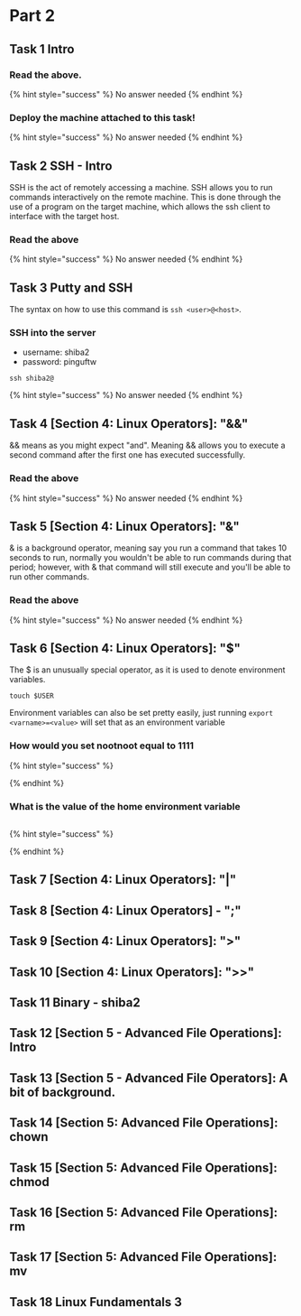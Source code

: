 # Part 2

## Task 1 Intro

### Read the above.

{% hint style="success" %}
No answer needed
{% endhint %}

### Deploy the machine attached to this task!

{% hint style="success" %}
No answer needed
{% endhint %}

## Task 2 SSH - Intro

SSH is the act of remotely accessing a machine. SSH allows you to run commands interactively on the remote machine. This is done through the use of a program on the target machine, which allows the ssh client to interface with the target host.

### Read the above

{% hint style="success" %}
No answer needed
{% endhint %}

## Task 3 Putty and SSH

The syntax on how to use this command is `ssh <user>@<host>`.

### SSH into the server

* username: shiba2
* password: pinguftw

```text
ssh shiba2@
```

{% hint style="success" %}
No answer needed
{% endhint %}

## Task 4 \[Section 4: Linux Operators\]: "&&"

&& means as you might expect "and". Meaning && allows you to execute a second command after the first one has executed successfully.

### Read the above

{% hint style="success" %}
No answer needed
{% endhint %}

## Task 5 \[Section 4: Linux Operators\]: "&"

& is a background operator, meaning say you run a command that takes 10 seconds to run, normally you wouldn't be able to run commands during that period; however, with & that command will still execute and you'll be able to run other commands.

### Read the above

{% hint style="success" %}
No answer needed
{% endhint %}

## Task 6 \[Section 4: Linux Operators\]: "$"

The $ is an unusually special operator, as it is used to denote environment variables.

`touch $USER`

Environment variables can also be set pretty easily, just running `export <varname>=<value>` will set that as an environment variable

### How would you set nootnoot equal to 1111 

{% hint style="success" %}

{% endhint %}

### What is the value of the home environment variable

```text

```

{% hint style="success" %}

{% endhint %}

## Task 7 \[Section 4: Linux Operators\]: "\|"

## Task 8 \[Section 4: Linux Operators\] - ";"

## Task 9 \[Section 4: Linux Operators\]: "&gt;"

## Task 10 \[Section 4: Linux Operators\]: "&gt;&gt;"

## Task 11 Binary - shiba2

## Task 12 \[Section 5 - Advanced File Operations\]: Intro

## Task 13 \[Section 5 - Advanced File Operators\]: A bit of background.

## Task 14 \[Section 5: Advanced File Operations\]: chown

## Task 15 \[Section 5: Advanced File Operations\]: chmod

## Task 16 \[Section 5: Advanced File Operations\]: rm

## Task 17 \[Section 5: Advanced File Operations\]: mv

## Task 18 Linux Fundamentals 3

